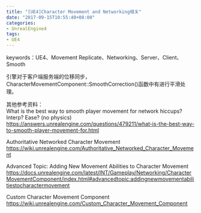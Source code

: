 ```yaml
---
title: "[UE4]Character Movement and Networking相关"
date: "2017-09-15T10:55:40+08:00"
categories:
- UnrealEngine4
tags:
- UE4
---
```


keywords：UE4、Movement Replicate、Networking、Server、Client、Smooth

引擎对于客户端服务端的位移同步，CharacterMovementComponent::SmoothCorrection()函数中有进行平滑处理。


其他参考资料：  
What is the best way to smooth player movement for network hiccups? Interp? Ease? (no physics)  
https://answers.unrealengine.com/questions/479211/what-is-the-best-way-to-smooth-player-movement-for.html

Authoritative Networked Character Movement  
https://wiki.unrealengine.com/Authoritative_Networked_Character_Movement

Advanced Topic: Adding New Movement Abilities to Character Movement  
https://docs.unrealengine.com/latest/INT/Gameplay/Networking/CharacterMovementComponent/index.html#advancedtopic:addingnewmovementabilitiestocharactermovement

Custom Character Movement Component  
https://wiki.unrealengine.com/Custom_Character_Movement_Component
